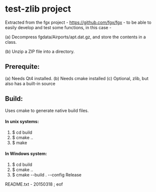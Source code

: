 # test-zlib project

Extracted from the fgx project - https://github.com/fgx/fgx - to be able to easily 
develop and test some functions, in this case -

(a) Decompress fgdata/Airports/apt.dat.gz, and store the contents in a class.

(b) Unzip a ZIP file into a directory.

## Prerequite:

(a) Needs Qt4 installed.
(b) Needs cmake installed
(c) Optional, zlib, but also has a built-in source

## Build:

Uses cmake to generate native build files.

#### In unix systems:

 1. $ cd build
 2. $ cmake ..
 3. $ make

#### In Windows system:

 1. $ cd build
 2. $ cmake ..
 3. $ cmake --build . --config Release

README.txt - 20150318
; eof
